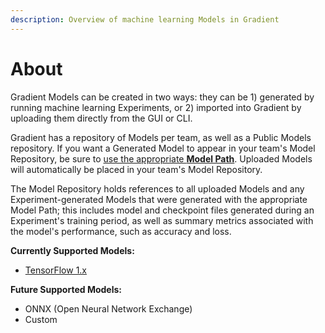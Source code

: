 ```yaml
---
description: Overview of machine learning Models in Gradient
---
```


# About

Gradient Models can be created in two ways: they can be 1\) generated by running machine learning Experiments, or 2\) imported into Gradient by uploading them directly from the GUI or CLI.

Gradient has a repository of Models per team, as well as a Public Models repository. If you want a Generated Model to appear in your team's Model Repository, be sure to [use the appropriate **Model Path**](model-path.md#default-paths). Uploaded Models will automatically be placed in your team's Model Repository.

The Model Repository holds references to all uploaded Models and any Experiment-generated Models that were generated with the appropriate Model Path; this includes model and checkpoint files generated during an Experiment's training period, as well as summary metrics associated with the model's performance, such as accuracy and loss.

**Currently Supported Models:**

* [TensorFlow 1.x](https://www.tensorflow.org/guide/saved_model)

**Future Supported Models:**

* ONNX \(Open Neural Network Exchange\) 
* Custom

 

